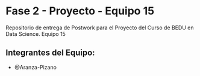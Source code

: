 # Fase 2 - Proyecto - Equipo 15
Repositorio de entrega de Postwork para el Proyecto del Curso de BEDU en Data Science. Equipo 15


## Integrantes del Equipo:
- @Aranza-Pizano
